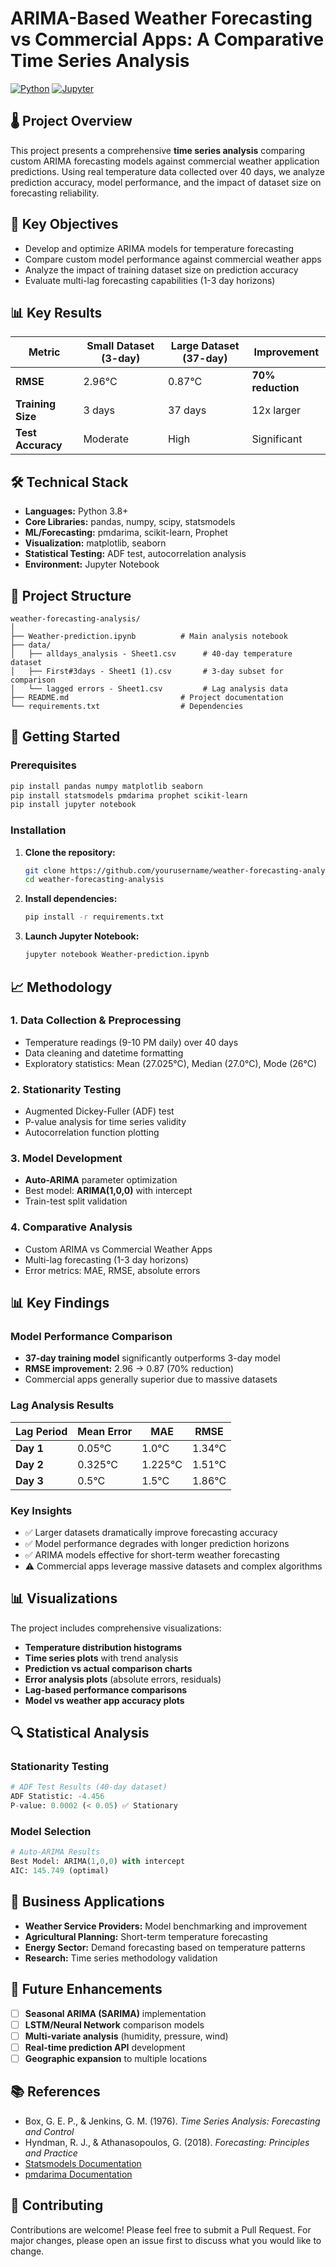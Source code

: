# ARIMA-Based Weather Forecasting vs Commercial Apps: A Comparative Time Series Analysis

[![Python](https://img.shields.io/badge/Python-3.8+-blue.svg)](https://python.org)
[![Jupyter](https://img.shields.io/badge/Jupyter-Notebook-orange.svg)](https://jupyter.org)


## 🌡️ Project Overview

This project presents a comprehensive **time series analysis** comparing custom ARIMA forecasting models against commercial weather application predictions. Using real temperature data collected over 40 days, we analyze prediction accuracy, model performance, and the impact of dataset size on forecasting reliability.

## 🎯 Key Objectives

- Develop and optimize ARIMA models for temperature forecasting
- Compare custom model performance against commercial weather apps
- Analyze the impact of training dataset size on prediction accuracy
- Evaluate multi-lag forecasting capabilities (1-3 day horizons)

## 📊 Key Results

| Metric | Small Dataset (3-day) | Large Dataset (37-day) | Improvement |
|--------|----------------------|------------------------|-------------|
| **RMSE** | 2.96°C | 0.87°C | **70% reduction** |
| **Training Size** | 3 days | 37 days | 12x larger |
| **Test Accuracy** | Moderate | High | Significant |

## 🛠️ Technical Stack

- **Languages:** Python 3.8+
- **Core Libraries:** pandas, numpy, scipy, statsmodels
- **ML/Forecasting:** pmdarima, scikit-learn, Prophet
- **Visualization:** matplotlib, seaborn
- **Statistical Testing:** ADF test, autocorrelation analysis
- **Environment:** Jupyter Notebook

## 📁 Project Structure

```
weather-forecasting-analysis/
│
├── Weather-prediction.ipynb          # Main analysis notebook
├── data/
│   ├── alldays_analysis - Sheet1.csv      # 40-day temperature dataset
│   ├── First#3days - Sheet1 (1).csv       # 3-day subset for comparison
│   └── lagged errors - Sheet1.csv         # Lag analysis data
├── README.md                         # Project documentation
└── requirements.txt                  # Dependencies
```

## 🚀 Getting Started

### Prerequisites

```bash
pip install pandas numpy matplotlib seaborn
pip install statsmodels pmdarima prophet scikit-learn
pip install jupyter notebook
```

### Installation

1. **Clone the repository:**
   ```bash
   git clone https://github.com/yourusername/weather-forecasting-analysis.git
   cd weather-forecasting-analysis
   ```

2. **Install dependencies:**
   ```bash
   pip install -r requirements.txt
   ```

3. **Launch Jupyter Notebook:**
   ```bash
   jupyter notebook Weather-prediction.ipynb
   ```

## 📈 Methodology

### 1. **Data Collection & Preprocessing**
- Temperature readings (9-10 PM daily) over 40 days
- Data cleaning and datetime formatting
- Exploratory statistics: Mean (27.025°C), Median (27.0°C), Mode (26°C)

### 2. **Stationarity Testing**
- Augmented Dickey-Fuller (ADF) test
- P-value analysis for time series validity
- Autocorrelation function plotting

### 3. **Model Development**
- **Auto-ARIMA** parameter optimization
- Best model: **ARIMA(1,0,0)** with intercept
- Train-test split validation

### 4. **Comparative Analysis**
- Custom ARIMA vs Commercial Weather Apps
- Multi-lag forecasting (1-3 day horizons)
- Error metrics: MAE, RMSE, absolute errors

## 📊 Key Findings

### Model Performance Comparison
- **37-day training model** significantly outperforms 3-day model
- **RMSE improvement:** 2.96 → 0.87 (70% reduction)
- Commercial apps generally superior due to massive datasets

### Lag Analysis Results
| Lag Period | Mean Error | MAE | RMSE |
|------------|------------|-----|------|
| **Day 1** | 0.05°C | 1.0°C | 1.34°C |
| **Day 2** | 0.325°C | 1.225°C | 1.51°C |
| **Day 3** | 0.5°C | 1.5°C | 1.86°C |

### Key Insights
- ✅ Larger datasets dramatically improve forecasting accuracy
- ✅ Model performance degrades with longer prediction horizons
- ✅ ARIMA models effective for short-term weather forecasting
- ⚠️ Commercial apps leverage massive datasets and complex algorithms

## 📊 Visualizations

The project includes comprehensive visualizations:
- **Temperature distribution histograms**
- **Time series plots** with trend analysis
- **Prediction vs actual comparison charts**
- **Error analysis plots** (absolute errors, residuals)
- **Lag-based performance comparisons**
- **Model vs weather app accuracy plots**

## 🔍 Statistical Analysis

### Stationarity Testing
```python
# ADF Test Results (40-day dataset)
ADF Statistic: -4.456
P-value: 0.0002 (< 0.05) ✅ Stationary
```

### Model Selection
```python
# Auto-ARIMA Results
Best Model: ARIMA(1,0,0) with intercept
AIC: 145.749 (optimal)
```

## 🎯 Business Applications

- **Weather Service Providers:** Model benchmarking and improvement
- **Agricultural Planning:** Short-term temperature forecasting
- **Energy Sector:** Demand forecasting based on temperature patterns
- **Research:** Time series methodology validation

## 🔮 Future Enhancements

- [ ] **Seasonal ARIMA (SARIMA)** implementation
- [ ] **LSTM/Neural Network** comparison models
- [ ] **Multi-variate analysis** (humidity, pressure, wind)
- [ ] **Real-time prediction API** development
- [ ] **Geographic expansion** to multiple locations

## 📚 References

- Box, G. E. P., & Jenkins, G. M. (1976). *Time Series Analysis: Forecasting and Control*
- Hyndman, R. J., & Athanasopoulos, G. (2018). *Forecasting: Principles and Practice*
- [Statsmodels Documentation](https://www.statsmodels.org/)
- [pmdarima Documentation](https://pmdarima.readthedocs.io/)

## 🤝 Contributing

Contributions are welcome! Please feel free to submit a Pull Request. For major changes, please open an issue first to discuss what you would like to change.
